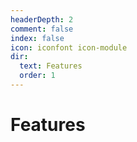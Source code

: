 ```yaml
---
headerDepth: 2
comment: false
index: false
icon: iconfont icon-module
dir:
  text: Features
  order: 1
---
```


# Features

<Catalog />
